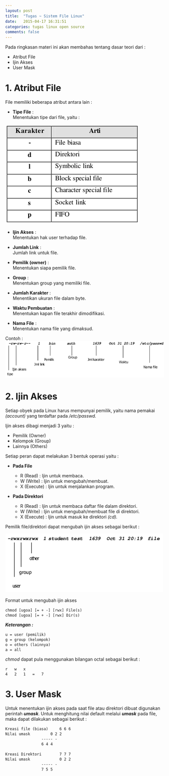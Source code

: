 ```yaml
---
layout: post
title:  "Tugas ~ Sistem File Linux"
date:   2015-04-17 16:31:51
categories: tugas linux open source
comments: false
---
```

Pada ringkasan materi ini akan membahas tentang dasar teori dari :

- Atribut File
- Ijin Akses
- User Mask

# 1. **Atribut File**
File memiliki beberapa atribut antara lain :

- **Tipe File** 	:	
Menentukan tipe dari file, yaitu :


![Gambar 1](/images/1.png)


- **Ijin Akses** 	:	
Menentukan hak user terhadap file.

- **Jumlah Link** 	:	
Jumlah link untuk file.

- **Pemilik (owner)** 	:	
Menentukan siapa pemilik file.

- **Group** 	:	
Menentukan group yang memiliki file.

- **Jumlah Karakter** 	:	
Menentikan ukuran file dalam byte.

- **Waktu Pembuatan** 	:	
Menentukan kapan file terakhir dimodifikasi.

- **Nama File** 	:	
Menentukan nama file yang dimaksud.


Contoh :
![Gambar 2](/images/2.png)


# 2. **Ijin Akses**

Setiap obyek pada Linux harus mempunyai pemilik, yaitu nama pemakai *(account)* yang terdaftar pada */etc/passwd.*

Ijin akses dibagi menjadi 3 yaitu :

- Pemilik (Owner)
- Kelompok (Group)
- Lainnya (Others)

Setiap peran dapat melakukan 3 bentuk operasi yaitu :

- **Pada File**
	- R (Read) 		: Ijin untuk membaca.
	- W (Write) 	: Ijin untuk mengubah/membuat.
	- X (Execute) 	: Ijin untuk menjalankan program.

- **Pada Direktori**
	- R (Read) 		: Ijin untuk membaca daftar file dalam direktori.
	- W (Write) 	: Ijin untuk mengubah/membuat file di direktori.
	- X (Execute) 	: Ijin untuk masuk ke direktori *(cd).*

Pemilik file/direktori dapat mengubah ijin akses sebagai berikut :

![Gambar 3](/images/3.png)

Format untuk mengubah ijin akses

	chmod [ugoa] [= + -] [rwx] File(s)
	chmod [ugoa] [= + -] [rwx] Dir(s)

_**Keterangan :**_

	u = user (pemilik)
	g = group (kelompok)
	o = others (lainnya)
	a = all

*chmod* dapat pula menggunakan bilangan octal sebagai berikut :

	r 	w 	x
	4	2 	1 	=	7

# 3. **User Mask**

Untuk menentukan ijin akses pada saat file atau direktori dibuat digunakan perintah _**umask**_. Untuk menghitung nilai default melalui _**umask**_ pada file, maka dapat dilakukan sebagai berikut :

	Kreasi file (biasa)		6 6 6
	Nilai umask			0 2 2
					----- -
					6 4 4

	Kreasi Direktori 		7 7 7
	Nilai umask 			0 2 2
					----- -
					7 5 5
